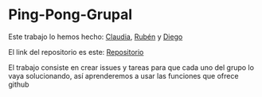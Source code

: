 # Ping-Pong-Grupal

Este trabajo lo hemos hecho:
[Claudia](https://github.com/claudiaalozano),
[Rubén](https://github.com/rnoguer22) y 
[Diego](https://github.com/Diegodesantos1)

El link del repositorio es este: [Repositorio](https://github.com/Diegodesantos1/Ping-Pong-Grupal)

El trabajo consiste en crear issues y tareas para que cada uno del grupo lo vaya solucionando, así aprenderemos a usar las funciones que ofrece github
